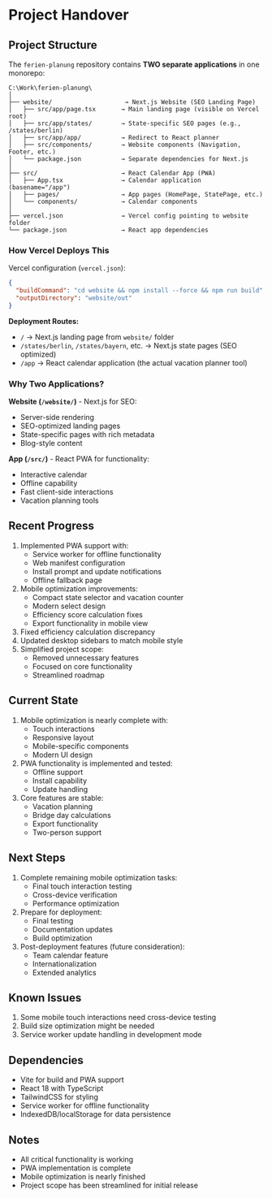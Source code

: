 # Project Handover

## Project Structure

The `ferien-planung` repository contains **TWO separate applications** in one monorepo:

```
C:\Work\ferien-planung\
│
├── website/                    → Next.js Website (SEO Landing Page)
│   ├── src/app/page.tsx       → Main landing page (visible on Vercel root)
│   ├── src/app/states/        → State-specific SEO pages (e.g., /states/berlin)
│   ├── src/app/app/           → Redirect to React planner
│   ├── src/components/        → Website components (Navigation, Footer, etc.)
│   └── package.json           → Separate dependencies for Next.js
│
├── src/                       → React Calendar App (PWA)
│   ├── App.tsx                → Calendar application (basename="/app")
│   ├── pages/                 → App pages (HomePage, StatePage, etc.)
│   └── components/            → Calendar components
│
├── vercel.json                → Vercel config pointing to website folder
└── package.json               → React app dependencies
```

### How Vercel Deploys This

Vercel configuration (`vercel.json`):
```json
{
  "buildCommand": "cd website && npm install --force && npm run build",
  "outputDirectory": "website/out"
}
```

**Deployment Routes:**
- `/` → Next.js landing page from `website/` folder
- `/states/berlin`, `/states/bayern`, etc. → Next.js state pages (SEO optimized)
- `/app` → React calendar application (the actual vacation planner tool)

### Why Two Applications?

**Website (`/website/`)** - Next.js for SEO:
- Server-side rendering
- SEO-optimized landing pages
- State-specific pages with rich metadata
- Blog-style content

**App (`/src/`)** - React PWA for functionality:
- Interactive calendar
- Offline capability
- Fast client-side interactions
- Vacation planning tools

## Recent Progress

1. Implemented PWA support with:
   - Service worker for offline functionality
   - Web manifest configuration
   - Install prompt and update notifications
   - Offline fallback page
2. Mobile optimization improvements:
   - Compact state selector and vacation counter
   - Modern select design
   - Efficiency score calculation fixes
   - Export functionality in mobile view
3. Fixed efficiency calculation discrepancy
4. Updated desktop sidebars to match mobile style
5. Simplified project scope:
   - Removed unnecessary features
   - Focused on core functionality
   - Streamlined roadmap

## Current State

1. Mobile optimization is nearly complete with:
   - Touch interactions
   - Responsive layout
   - Mobile-specific components
   - Modern UI design
2. PWA functionality is implemented and tested:
   - Offline support
   - Install capability
   - Update handling
3. Core features are stable:
   - Vacation planning
   - Bridge day calculations
   - Export functionality
   - Two-person support

## Next Steps

1. Complete remaining mobile optimization tasks:
   - Final touch interaction testing
   - Cross-device verification
   - Performance optimization
2. Prepare for deployment:
   - Final testing
   - Documentation updates
   - Build optimization
3. Post-deployment features (future consideration):
   - Team calendar feature
   - Internationalization
   - Extended analytics

## Known Issues

1. Some mobile touch interactions need cross-device testing
2. Build size optimization might be needed
3. Service worker update handling in development mode

## Dependencies

- Vite for build and PWA support
- React 18 with TypeScript
- TailwindCSS for styling
- Service worker for offline functionality
- IndexedDB/localStorage for data persistence

## Notes

- All critical functionality is working
- PWA implementation is complete
- Mobile optimization is nearly finished
- Project scope has been streamlined for initial release
